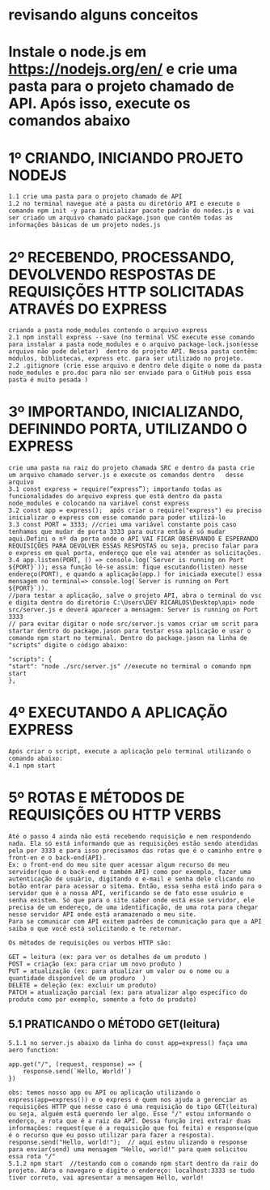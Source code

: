 # revisando alguns conceitos



# Instale o node.js em https://nodejs.org/en/ e crie uma pasta para o projeto chamado de API. Após isso, execute os comandos abaixo

# 1º CRIANDO, INICIANDO PROJETO NODEJS
    1.1 crie uma pasta para o projeto chamado de API
    1.2 no terminal navegue até a pasta ou diretório API e execute o comando npm init -y para inicializar pacote padrão do nodes.js e vai ser criado um arquivo chamado package.json que contêm todas as informações básicas de um projeto nodes.js

# 2º RECEBENDO, PROCESSANDO, DEVOLVENDO RESPOSTAS DE REQUISIÇÕES HTTP SOLICITADAS ATRAVÉS DO EXPRESS
    criando a pasta node_modules contendo o arquivo express
    2.1 npm install express --save (no terminal VSC execute esse comando para instalar a pasta node_modules e o arquivo package-lock.json(esse arquivo não pode deletar)  dentro do projeto API. Nessa pasta contêm: módulos, bibliotecas, express etc. para ser utilizado no projeto.
    2.2 .gitignore (crie esse arquivo e dentro dele digite o nome da pasta node_modules e pro.doc para não ser enviado para o GitHub pois essa pasta é muito pesada )
# 3º IMPORTANDO, INICIALIZANDO, DEFININDO PORTA, UTILIZANDO O EXPRESS
    crie uma pasta na raiz do projeto chamada SRC e dentro da pasta crie um arquivo chamado server.js e execute os comandos dentro   desse arquivo
    3.1 const express = require(“express”); importando todas as funcionalidades do arquivo express que está dentro da pasta node_modules e colocando na variável const express
    3.2 const app = express();  após criar o require("express") eu preciso inicializar o express com esse comando para poder utilizá-lo
    3.3 const PORT = 3333; //criei uma variável constante pois caso tenhamos que mudar de porta 3333 para outra então é só mudar aqui.Defini o nº da porta onde o API VAI FICAR OBSERVANDO E ESPERANDO REQUISIÇÕES PARA DEVOLVER ESSAS RESPOSTAS ou seja, preciso falar para o express em qual porta, endereço que ele vai atender as solicitações.
    3.4 app.listen(PORT, () => console.log(`Server is running on Port ${PORT}`)); essa função lê-se assim: fique escutando(listen) nesse endereço(PORT), e quando a aplicação(app.) for iniciada execute() essa mensagem no terminal=> console.log(`Server is running on Port ${PORT}`)).
    //para testar a aplicação, salve o projeto API, abra o terminal do vsc e digita dentro do diretório C:\Users\DEV RICARLOS\Desktop\api> node src/server.js e deverá aparecer a mensagem: Server is running on Port 3333 
    // para evitar digitar o node src/server.js vamos criar um scrit para startar dentro do package.jason para testar essa aplicação e usar o comando npm start no terminal. Dentro do package.jason na linha de "scripts" digite o código abaixo:

    "scripts": {
    "start": "node ./src/server.js" //execute no terminal o comando npm start
    },

# 4º EXECUTANDO A APLICAÇÃO EXPRESS
    Após criar o script, execute a aplicação pelo terminal utilizando o comando abaixo:
    4.1 npm start 
# 5º ROTAS E MÉTODOS DE REQUISIÇÕES OU HTTP VERBS
    Até o passo 4 ainda não está recebendo requisição e nem respondendo nada. Ela só está informando que as requisições estão sendo atendidas pela por 3333 e para isso precisamos das rotas que é o caminho entre o front-en e o back-end(API).
    Ex: o front-end do meu site quer acessar algum recurso do meu servidor(que é o back-end e também API) como por exemplo, fazer uma autenticação de usuário, digitando o e-mail e senha dele clicando no botão entrar para acessar o sitema. Então, essa senha está indo para o servidor que é a nossa API, verificando se de fato esse usuário e senha existem. Só que para o site saber onde está esse servidor, ele precisa de um endereço, de uma identificação, de uma rota para chegar nesse servidor API onde está aramazenado o meu site.
    Para se comunicar com API exitem padrões de comunicação para que a API saiba o que você está solicitando e te retornar. 
    
    Os métodos de requisições ou verbos HTTP são:

    GET = leitura (ex: para ver os detalhes de um produto )
    POST = criação (ex: para criar um novo produto )
    PUT = atualização (ex: para atualizar um valor ou o nome ou a quantidade disponível de um produro  )
    DELETE = deleção (ex: excluir um produto)
    PATCH = atualização parcial (ex: para atualizar algo específico do produto como por exemplo, somente a foto do produto)     

## 5.1 PRATICANDO O MÉTODO GET(leitura)
    5.1.1 no server.js abaixo da linha do const app=express() faça uma aero function:

    app.get("/", (request, response) => {
        response.send(`Hello, World!`)
    })

    obs: temos nosso app ou API ou aplicação utilizando o express(app=express()) e o express é quem nos ajuda a gerenciar as requisições HTTP que nesse caso é uma requisição do tipo GET(leitura) ou seja, alguém está querendo ler algo. Esse "/" estou informando o enderço, a rota que é a raiz da API. Dessa função irei extrair duas informações: request(que é a requisição que foi feita) e response(que é o recurso que eu posso utilizar para fazer a resposta).
    response.send("Hello, world!");  // aqui estou ulizando o response para enviar(send) uma mensagem "Hello, world!" para quem solicitou essa rota "/"   
    5.1.2 npm start  //testando com o comando npm start dentro da raiz do projeto. Abra o navegaro e digite o endereço: localhost:3333 se tudo tiver correto, vai apresentar a mensagem Hello, world!
